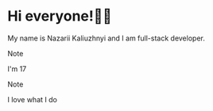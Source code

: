 # Hi everyone!👋🏻
My name is Nazarii Kaliuzhnyi and I am full-stack developer.

> [!NOTE]
> I'm 17

> [!NOTE]
> I love what I do
